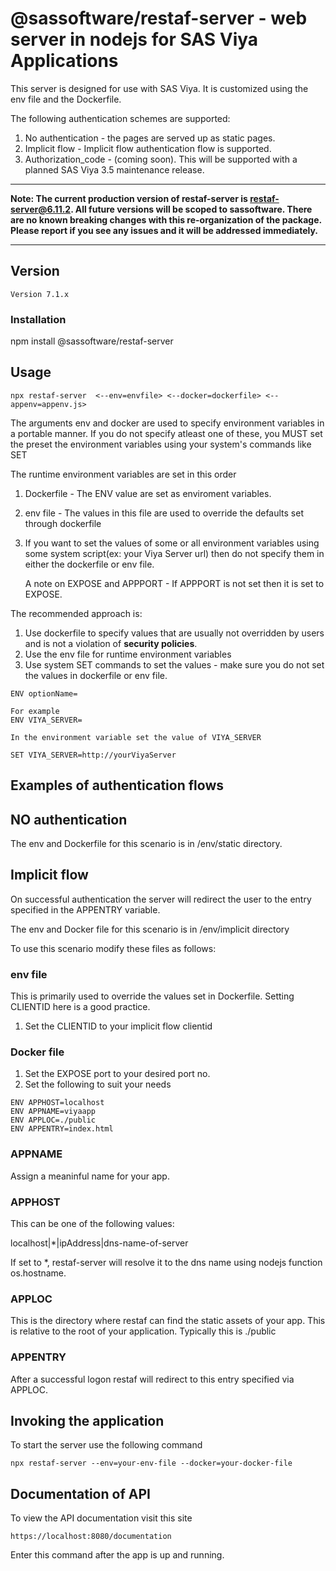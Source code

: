 # @sassoftware/restaf-server - web server in nodejs for SAS Viya Applications

This server is designed for use with SAS Viya. It is customized using the env file and the Dockerfile.

The following authentication schemes are supported:

1. No authentication - the pages are served up as static pages.
2. Implicit flow     - Implicit flow authentication flow is supported.
3. Authorization_code - (coming soon). This will be supported with a planned SAS Viya 3.5 maintenance release.

---

**Note: The current production version of restaf-server is restaf-server@6.11.2. All future versions will be scoped to sassoftware.
There are no known breaking changes with this re-organization of the package. Please report if you see any issues and it will be addressed immediately.**

---

## Version

```text
Version 7.1.x
```

### Installation

npm install @sassoftware/restaf-server

## Usage

```script
npx restaf-server  <--env=envfile> <--docker=dockerfile> <--appenv=appenv.js>
```

The arguments env and docker are used to specify environment variables in a portable manner.
If you do not specify atleast one of these, you MUST set the preset the environment variables using your system's commands like SET

The runtime environment variables are set in this order

1. Dockerfile - The ENV value are set as enviroment variables.

2. env file - The values in this file are used to override the defaults set through dockerfile

3. If you want to set the values of some or all environment variables using some system script(ex: your Viya Server url) then do not specify them in either the dockerfile or env file.

   A note on EXPOSE and APPPORT - If APPPORT is not set then it is set to EXPOSE.

The recommended approach is:

1. Use dockerfile  to specify values that are usually not overridden by users and is not a violation of **security policies**.
2. Use the env file for runtime environment variables
3. Use system SET commands to set the values - make sure you do not set the values in dockerfile or env file.

```docker
ENV optionName=

For example
ENV VIYA_SERVER=

In the environment variable set the value of VIYA_SERVER

SET VIYA_SERVER=http://yourViyaServer

```

## Examples of authentication flows

## NO authentication

The env and Dockerfile for this scenario is in /env/static directory.

## Implicit flow

On successful authentication the server will redirect the user to the entry specified in the APPENTRY variable.

The env and Docker file for this scenario is in /env/implicit directory

To use this scenario modify these files as follows:

### env file

This is primarily used to override the values set in Dockerfile. Setting CLIENTID here is a good practice.

1. Set the CLIENTID to your implicit flow clientid

### Docker file

1. Set the EXPOSE port to your desired port no.
2. Set the following to suit your needs

```docker
ENV APPHOST=localhost
ENV APPNAME=viyaapp
ENV APPLOC=./public
ENV APPENTRY=index.html
```

### APPNAME

Assign a meaninful name for your app.

### APPHOST

This can be one of the following values:

localhost|*|ipAddress|dns-name-of-server

If set to *, restaf-server will resolve it to the dns name using nodejs function os.hostname.

### APPLOC

This is the directory where restaf can find the static assets of your app. This is relative to the root of your application. Typically this is ./public

### APPENTRY

After a successful logon restaf will redirect to this entry specified via APPLOC.

## Invoking the application

To start the server use the following command

```script
npx restaf-server --env=your-env-file --docker=your-docker-file
```

## Documentation of API

To view the API documentation visit this site

```script
https://localhost:8080/documentation
```

Enter this command after the app is up and running.
